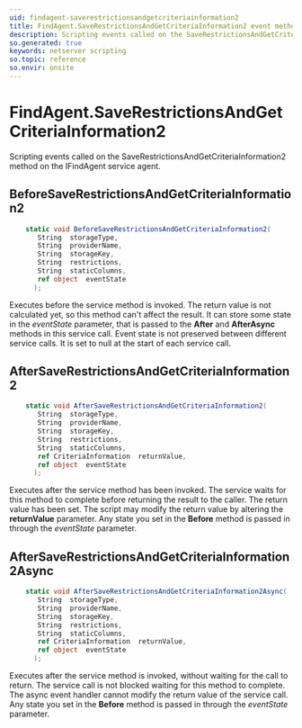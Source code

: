 ```yaml
---
uid: findagent-saverestrictionsandgetcriteriainformation2
title: FindAgent.SaveRestrictionsAndGetCriteriaInformation2 event method
description: Scripting events called on the SaveRestrictionsAndGetCriteriaInformation2 method on the FindAgent service agent.
so.generated: true
keywords: netserver scripting
so.topic: reference
so.envir: onsite
---
```

# FindAgent.SaveRestrictionsAndGetCriteriaInformation2

Scripting events called on the <see cref='M:IFindAgent.SaveRestrictionsAndGetCriteriaInformation2'>SaveRestrictionsAndGetCriteriaInformation2</see> method on the <see cref='IFindAgent'>IFindAgent</see>  service agent.

## BeforeSaveRestrictionsAndGetCriteriaInformation2
```cs
    static void BeforeSaveRestrictionsAndGetCriteriaInformation2(
       String  storageType,
       String  providerName,
       String  storageKey,
       String  restrictions,
       String  staticColumns,
       ref object  eventState
      );
```
Executes before the service method is invoked.
The return value is not calculated yet, so this method can't affect the result.
It can store some state in the *eventState* parameter, that is passed to the **After** and **AfterAsync** methods in this service call.
Event state is not preserved between different service calls. It is set to null at the start of each service call.
## AfterSaveRestrictionsAndGetCriteriaInformation2
```cs
    static void AfterSaveRestrictionsAndGetCriteriaInformation2(
       String  storageType,
       String  providerName,
       String  storageKey,
       String  restrictions,
       String  staticColumns,
       ref CriteriaInformation  returnValue,
       ref object  eventState
      );
```
Executes after the service method has been invoked. The service waits for this method to complete before returning the result to the caller.
The return value has been set. The script may modify the return value by altering the **returnValue** parameter.
Any state you set in the **Before** method is passed in through the *eventState* parameter.
## AfterSaveRestrictionsAndGetCriteriaInformation2Async
```cs
    static void AfterSaveRestrictionsAndGetCriteriaInformation2Async(
       String  storageType,
       String  providerName,
       String  storageKey,
       String  restrictions,
       String  staticColumns,
       ref CriteriaInformation  returnValue,
       ref object  eventState
      );
```
Executes after the service method is invoked, without waiting for the call to return.
The service call is not blocked waiting for this method to complete.
The async event handler cannot modify the return value of the service call.
Any state you set in the **Before** method is passed in through the *eventState* parameter.

